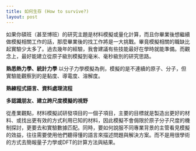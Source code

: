 ```yaml
---
title: 如何生存 (How to survive?) 
layout: post
---
```


如果你碩班（甚至博班）的研究主題是材料模擬或量化計算，而且你畢業後想繼續做模擬相關工作的話，那麼畢業後的找工作將是一大挑戰。畢竟模擬相關的職缺比起實驗少太多了。過去幾年的經驗，我會建議有些技能最好在學時就能準備。而觀念上，最好能建立從原子級別模擬到毫米、毫秒級別的研究思路。

**熟悉熱力學、統計力學**
以分子力學模擬為例，模擬的是不連續的原子、分子，但實驗能觀察到的是黏度、導電度、溶解度。

**熟練程式語言、資料處理流程**

**多認識朋友、建立跨尺度模擬的視野**


從產業觀點，材料模擬試研發項目的一個子項目，主要的目標就是製造出更好的材料、或找出更有效的方式利用已知的材料，因此模擬不會侷限於原子分子尺度的機制探討，更要去和實驗數據匹配。同時，要如何說服不同專業背景的主管看見模擬的效益，往往需要使用他們聽得懂的語言來描述問題與解決方案。而不是用很學術的方式去簡報量子力學或DFT的計算方法與結果。


